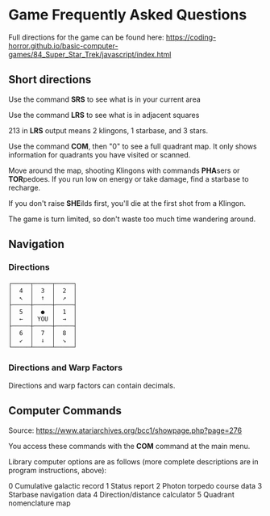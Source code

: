 
# Game Frequently Asked Questions

Full directions for the game can be found here:
https://coding-horror.github.io/basic-computer-games/84_Super_Star_Trek/javascript/index.html

## Short directions

Use the command **SRS** to see what is in your current area

Use the command **LRS** to see what is in adjacent squares

213 in **LRS** output means 2 klingons, 1 starbase, and 3 stars.

Use the command **COM**, then "0" to see a full quadrant map. It only shows information for
quadrants you have visited or scanned.

Move around the map, shooting Klingons with commands **PHA**sers or **TOR**pedoes. If you run low on energy or 
take damage, find a starbase to recharge.

If you don't raise **SHE**ilds first, you'll die at the first shot from a Klingon.

The game is turn limited, so don't waste too much time wandering around.


## Navigation
### Directions
```
┌─────┬─────┬─────┐
│  4  │  3  │  2  │
│  ↖  │  ↑  │  ↗  │
├─────┼─────┼─────┤
│  5  │  ●  │  1  │
│  ←  │ YOU │  →  │
├─────┼─────┼─────┤
│  6  │  7  │  8  │
│  ↙  │  ↓  │  ↘  │
└─────┴─────┴─────┘
```

### Directions and Warp Factors
Directions and warp factors can contain decimals.

## Computer Commands

Source: https://www.atariarchives.org/bcc1/showpage.php?page=276

You access these commands with the **COM** command at the main menu. 

Library computer options are as follows (more complete descriptions are in program instructions, above):

 0   Cumulative galactic record
 1   Status report
 2   Photon torpedo course data
 3   Starbase navigation data
 4   Direction/distance calculator
 5   Quadrant nomenclature map


